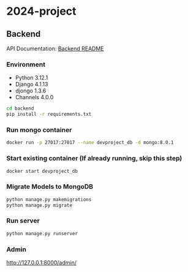 # 2024-project
## Backend
API Documentation: [Backend README](backend/README.md)

### Environment
- Python 3.12.1
- Django 4.1.13
- djongo 1.3.6
- Channels 4.0.0

```bash
cd backend
pip install -r requirements.txt
```

### Run mongo container

```bash
docker run -p 27017:27017 --name devproject_db -d mongo:8.0.1
```

### Start existing container (If already running, skip this step)

```bash
docker start devproject_db
```

### Migrate Models to MongoDB

```bash
python manage.py makemigrations
python manage.py migrate
```

### Run server

```bash
python manage.py runserver
```

### Admin
http://127.0.0.1:8000/admin/